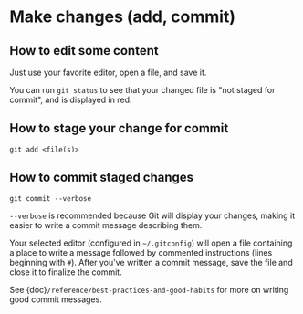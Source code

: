# Make changes (add, commit)

## How to edit some content

Just use your favorite editor, open a file, and save it.

You can run `git status` to see that your changed file is "not staged for commit", and
is displayed in red.


## How to stage your change for commit

```
git add <file(s)>
```


## How to commit staged changes

```
git commit --verbose
```

`--verbose` is recommended because Git will display your changes, making it easier to
write a commit message describing them.

Your selected editor (configured in `~/.gitconfig`) will open a file containing a place
to write a message followed by commented instructions (lines beginning with `#`). After
you've written a commit message, save the file and close it to finalize the commit.

See {doc}`/reference/best-practices-and-good-habits` for more on writing good
commit messages.
